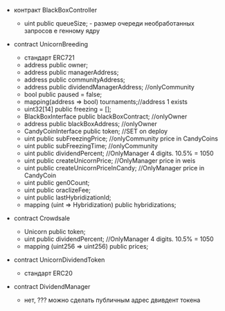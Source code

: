 * контракт BlackBoxController
  - uint public queueSize; - размер очереди необработанных запросов е генному ядру
  
* contract UnicornBreeding 
  - стандарт ERC721
  - address public owner;
  - address public managerAddress;
  - address public communityAddress;
  - address public dividendManagerAddress; //onlyCommunity
  - bool public paused = false;
  - mapping(address => bool) tournaments;//address 1 exists
  - uint32[14] public freezing = [];
  - BlackBoxInterface public blackBoxContract; //onlyOwner
  - address public blackBoxAddress; //onlyOwner
  - CandyCoinInterface public token; //SET on deploy
  - uint public subFreezingPrice; //onlyCommunity price in CandyCoins
  - uint public subFreezingTime; //onlyCommunity 
  - uint public dividendPercent; //OnlyManager 4 digits. 10.5% = 1050
  - uint public createUnicornPrice; //OnlyManager price in weis
  - uint public createUnicornPriceInCandy; //OnlyManager price in CandyCoin
  - uint public gen0Count;
  - uint public oraclizeFee;
  - uint public lastHybridizationId;
  - mapping (uint => Hybridization) public hybridizations;

* contract Crowdsale 
  - Unicorn public token;
  - uint public dividendPercent; //OnlyManager 4 digits. 10.5% = 1050
  - mapping (uint256 => uint256) public prices;
  
* contract UnicornDividendToken
  - стандарт ERC20
  
* contract DividendManager
  - нет, ??? можно сделать публичным адрес двивдент токена